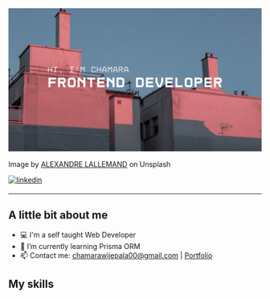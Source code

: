 <img src="https://github.com/Chamara-Wijepala/Chamara-Wijepala/blob/main/images/gh-banner.png" />
<p>Image by <a href="https://unsplash.com/@alexandrelallemand" target="_blank">ALEXANDRE LALLEMAND</a> on Unsplash</p>

<a href="https://www.linkedin.com/in/chamara-wijepala" target="_blank">
<img src=https://img.shields.io/badge/linkedin-%231E77B5.svg?&style=for-the-badge&logo=linkedin&logoColor=white alt=linkedin style="margin-bottom: 5px"/>
</a>

---

## A little bit about me

- 💻 I'm a self taught Web Developer
- 🌱 I’m currently learning Prisma ORM
- 📫 Contact me: chamarawijepala00@gmail.com | [Portfolio](https://chamara-wijepala.onrender.com/)

## My skills

<img align="left" alt="" width="50px" src="https://cdn.jsdelivr.net/gh/devicons/devicon/icons/html5/html5-original.svg" />
<img align="left" alt="" width="50px" src="https://cdn.jsdelivr.net/gh/devicons/devicon/icons/css3/css3-original.svg" />
<img align="left" alt="" width="50px" src="https://cdn.jsdelivr.net/gh/devicons/devicon/icons/javascript/javascript-original.svg" />
<img align="left" alt="" width="50px" src="https://cdn.jsdelivr.net/gh/devicons/devicon/icons/typescript/typescript-original.svg" />
<img align="left" alt="" width="50px" src="https://cdn.jsdelivr.net/gh/devicons/devicon/icons/react/react-original.svg" />
<img align="left" alt="" width="50px" src="https://cdn.jsdelivr.net/gh/devicons/devicon/icons/tailwindcss/tailwindcss-plain.svg" />          
<img align="left" alt="" width="50px" src="https://tailwindcss.com/_next/static/media/tailwindcss-mark.3c5441fc7a190fb1800d4a5c7f07ba4b1345a9c8.svg" />
<img align="left" alt="" width="50px" src="https://sass-lang.com/assets/img/styleguide/color.png" />
